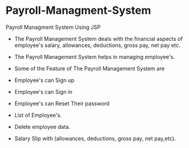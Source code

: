 # Payroll-Managment-System
Payroll Managment System Using JSP

* The Payroll Management System deals with the financial aspects of employee's salary, allowances, deductions, gross pay, net pay etc.
* The Payroll Management System helps in managing employee's.
* Some of the Feature of The Payroll Management System are 

* Employee's can Sign up 
* Employee's can Sign in
* Employee's can Reset Their password
* List of Employee's.
* Delete employee data.
* Salary Slip with (allowances, deductions, gross pay, net pay,etc).
